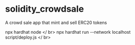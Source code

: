 # solidity_crowdsale
A crowd sale app that mint and sell ERC20 tokens

npx hardhat node </ br>
npx hardhat run --network localhost script/deploy.js </ br>
